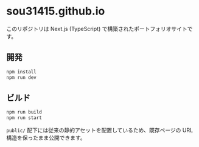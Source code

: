 # sou31415.github.io

このリポジトリは Next.js (TypeScript) で構築されたポートフォリオサイトです。

## 開発

```bash
npm install
npm run dev
```

## ビルド

```bash
npm run build
npm run start
```

`public/` 配下には従来の静的アセットを配置しているため、既存ページの URL 構造を保ったまま公開できます。
